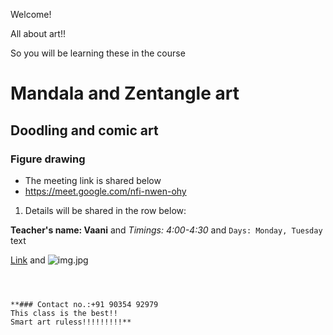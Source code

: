Welcome!

All about art!!


So you will be learning these in the course

# Mandala and Zentangle art
## Doodling and comic art
### Figure drawing

- The meeting link is shared below
- https://meet.google.com/nfi-nwen-ohy

1. Details will be shared in the row below:

**Teacher's name: Vaani** and _Timings: 4:00-4:30_ and `Days: Monday, Tuesday` text

[Link](https://meet.google.com/nfi-nwen-ohy) and ![img.jpg](src)
```



**### Contact no.:+91 90354 92979
This class is the best!!
Smart art ruless!!!!!!!!!**
